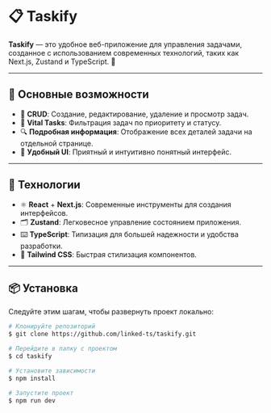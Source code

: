 # 📋 Taskify

**Taskify** — это удобное веб-приложение для управления задачами, созданное с использованием современных технологий, таких как Next.js, Zustand и TypeScript. 🚀

---

## 🌟 Основные возможности

- 📝 **CRUD**: Создание, редактирование, удаление и просмотр задач.
- 🎯 **Vital Tasks**: Фильтрация задач по приоритету и статусу.
- 🔍 **Подробная информация**: Отображение всех деталей задачи на отдельной странице.
- 🎨 **Удобный UI**: Приятный и интуитивно понятный интерфейс.

---

## 🚀 Технологии

- ⚛️ **React** + **Next.js**: Современные инструменты для создания интерфейсов.
- 🗂️ **Zustand**: Легковесное управление состоянием приложения.
- ⌨️ **TypeScript**: Типизация для большей надежности и удобства разработки.
- 💅 **Tailwind CSS**: Быстрая стилизация компонентов.

---

## 📦 Установка

Следуйте этим шагам, чтобы развернуть проект локально:

```bash
# Клонируйте репозиторий
$ git clone https://github.com/linked-ts/taskify.git

# Перейдите в папку с проектом
$ cd taskify

# Установите зависимости
$ npm install

# Запустите проект
$ npm run dev
```
